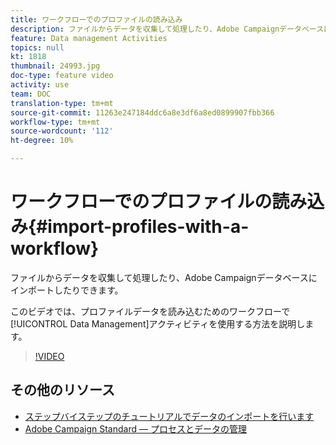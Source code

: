 ```yaml
---
title: ワークフローでのプロファイルの読み込み
description: ファイルからデータを収集して処理したり、Adobe Campaignデータベースにインポートしたりできます。 このビデオでは、ワークフローを使用してプロファイルデータを読み込む方法を説明します。
feature: Data management Activities
topics: null
kt: 1818
thumbnail: 24993.jpg
doc-type: feature video
activity: use
team: DOC
translation-type: tm+mt
source-git-commit: 11263e247184ddc6a8e3df6a8ed0899907fbb366
workflow-type: tm+mt
source-wordcount: '112'
ht-degree: 10%

---
```



# ワークフローでのプロファイルの読み込み{#import-profiles-with-a-workflow}

ファイルからデータを収集して処理したり、Adobe Campaignデータベースにインポートしたりできます。

このビデオでは、プロファイルデータを読み込むためのワークフローで[!UICONTROL Data Management]アクティビティを使用する方法を説明します。

>[!VIDEO](https://video.tv.adobe.com/v/24993?quality=12)

## その他のリソース

* [ステップバイステップのチュートリアルでデータのインポートを行います](https://docs.adobe.com/content/help/en/campaign-standard/using/managing-processes-and-data/workflow-general-operation/importing-data.html#example--import-workflow-template)
* [Adobe Campaign Standard — プロセスとデータの管理](https://docs.adobe.com/content/help/en/campaign-standard/using/managing-processes-and-data/about-workflows-and-data-management/discovering-workflows.html)
